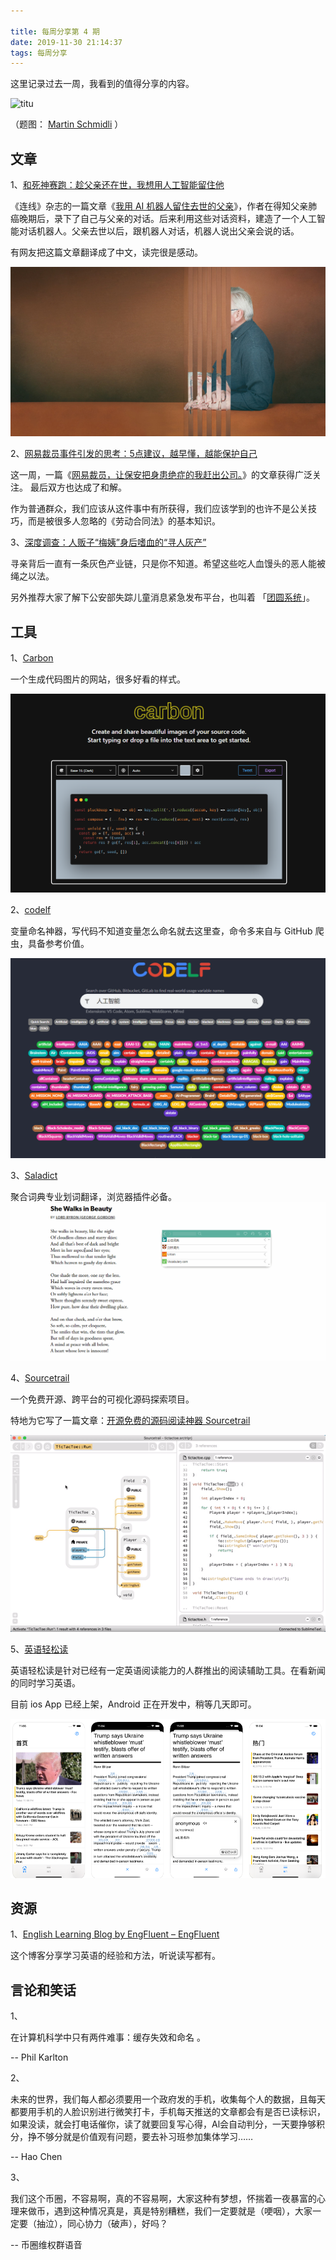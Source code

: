 ```yaml
---

title: 每周分享第 4 期
date: 2019-11-30 21:14:37
tags: 每周分享
---
```


 这里记录过去一周，我看到的值得分享的内容。 

![titu](weekly-issue-4/titu.jpg)

（题图： [Martin Schmidli](https://unsplash.com/@martin_schmidli) ） 

## 文章

1、[和死神赛跑：趁父亲还在世，我想用人工智能留住他]( https://mp.weixin.qq.com/s/yVcCRpIrCN-O8eekJYNzmw )

《连线》杂志的一篇文章《[我用 AI 机器人留住去世的父亲]( https://www.wired.com/story/a-sons-race-to-give-his-dying-father-artificial-immortality/ )》，作者在得知父亲肺癌晚期后，录下了自己与父亲的对话。后来利用这些对话资料，建造了一个人工智能对话机器人。父亲去世以后，跟机器人对话，机器人说出父亲会说的话。

有网友把这篇文章翻译成了中文，读完很是感动。

![dadbot-opener](weekly-issue-4/dadbot-opener.jpg)

2、[网易裁员事件引发的思考：5点建议，越早懂，越能保护自己]( https://mp.weixin.qq.com/s/t3Ob6AHlYeO-rZf5c6cknw )

这一周，一篇《[网易裁员，让保安把身患绝症的我赶出公司。](https://mp.weixin.qq.com/s/FW7uR5t6UMMxgkCcAvk-MA)》的文章获得广泛关注。 最后双方也达成了和解。

作为普通群众，我们应该从这件事中有所获得，我们应该学到的也许不是公关技巧，而是被很多人忽略的《劳动合同法》的基本知识。

3、[深度调查：人贩子“梅姨”身后嗜血的“寻人灰产”](https://mp.weixin.qq.com/s/agsk7RjZxumx05aQEXurpw)

寻亲背后一直有一条灰色产业链，只是你不知道。希望这些吃人血馒头的恶人能被绳之以法。

另外推荐大家了解下公安部失踪儿童消息紧急发布平台，也叫着 「[团圆系统](https://mp.weixin.qq.com/s/SfsFTFFdhcQCCjVBi3pnLA)」。  

## 工具

1、[Carbon]( https://carbon.now.sh/ )

一个生成代码图片的网站，很多好看的样式。

![carbon](weekly-issue-4/carbon.png)

2、[codelf]( https://github.com/unbug/codelf )

变量命名神器，写代码不知道变量怎么命名就去这里查，命令多来自与 GitHub 爬虫，具备参考价值。

![codelf](weekly-issue-4/codelf.png)

3、[Saladict]( https://github.com/crimx/ext-saladict )

聚合词典专业划词翻译，浏览器插件必备。![sala](weekly-issue-4/sala.gif)

4、[Sourcetrail]( https://www.sourcetrail.com/ )

一个免费开源、跨平台的可视化源码探索项目。

特地为它写了一篇文章：[开源免费的源码阅读神器 Sourcetrail](https://mp.weixin.qq.com/s/BnM4H0aa4mlHc4wwhsUBmw)

![sourcetrail](weekly-issue-4/sourcetrail.gif)

5、[英语轻松读](https://apps.apple.com/cn/app/英语轻松读/id1471605122) 

英语轻松读是针对已经有一定英语阅读能力的人群推出的阅读辅助工具。在看新闻的同时学习英语。

目前 ios App 已经上架，Android 正在开发中，稍等几天即可。

![learn_english](weekly-issue-4/learn_english.png)

## 资源

1、[English Learning Blog by EngFluent – EngFluent](https://engfluent.com/blog/) 

 这个博客分享学习英语的经验和方法，听说读写都有。

## 言论和笑话

1、

 在计算机科学中只有两件难事：缓存失效和命名 。

--  Phil Karlton

2、

未来的世界，我们每人都必须要用一个政府发的手机，收集每个人的数据，且每天都要用手机的人脸识别进行微笑打卡，手机每天推送的文章都会有是否已读标识，如果没读，就会打电话催你，读了就要回复写心得，Al会自动判分，一天要挣够积分，挣不够分就是价值观有问题，要去补习班参加集体学习…… 

-- Hao Chen

3、

我们这个币圈，不容易啊，真的不容易啊，大家这种有梦想，怀揣着一夜暴富的心理来做币，遇到这种情况真是，真是特别糟糕，我们一定要就是（哽咽），大家一定要（抽泣），同心协力（破声），好吗？ 

-- 币圈维权群语音